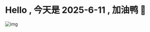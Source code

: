 
# Hello , 今天是 2025-6-11 , 加油鸭 🤭

![img](https://v1.jinrishici.com/all.svg?font-size=18&spacing=4)

